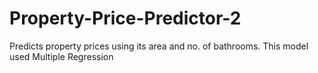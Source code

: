 # Property-Price-Predictor-2
Predicts property prices using its area and no. of bathrooms. This model used Multiple Regression
